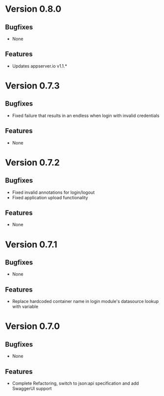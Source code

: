 # Version 0.8.0

## Bugfixes

* None

## Features

* Updates appserver.io v1.1.*

# Version 0.7.3

## Bugfixes

* Fixed failure that results in an endless when login with invalid credentials

## Features

* None

# Version 0.7.2

## Bugfixes

* Fixed invalid annotations for login/logout
* Fixed application upload functionality

## Features

* None

# Version 0.7.1

## Bugfixes

* None

## Features

* Replace hardcoded container name in login module's datasource lookup with variable

# Version 0.7.0

## Bugfixes

* None

## Features

* Complete Refactoring, switch to json:api specification and add SwaggerUI support
